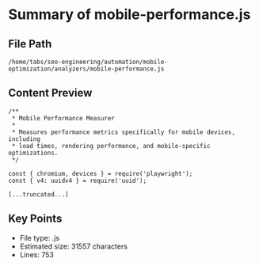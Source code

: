 # Summary of mobile-performance.js
  
## File Path
`/home/tabs/seo-engineering/automation/mobile-optimization/analyzers/mobile-performance.js`

## Content Preview
```
/**
 * Mobile Performance Measurer
 * 
 * Measures performance metrics specifically for mobile devices, including
 * load times, rendering performance, and mobile-specific optimizations.
 */

const { chromium, devices } = require('playwright');
const { v4: uuidv4 } = require('uuid');

[...truncated...]
```

## Key Points
- File type: .js
- Estimated size: 31557 characters
- Lines: 753
